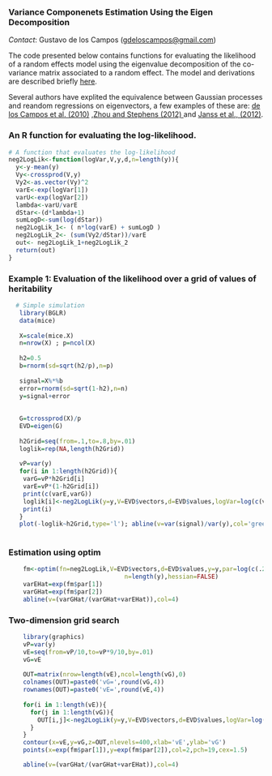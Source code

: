 ### Variance Componenets Estimation Using the Eigen Decomposition
*Contact*: Gustavo de los Campos (gdeloscampos@gmail.com)


The code presented below contains functions for evaluating the likelihood of a random effects model using the eigenvalue decomposition of the co-variance matrix associated to a random effect. The model and derivations are described briefly [here](https://github.com/gdlc/h2-ML-Estimation-with-Eigenvectors/blob/master/simple_neg2loglik.pdf). 

Several authors have explited the equivalence between Gaussian processes and reandom regressions on eigenvectors, a few examples of these are: [de los Campos et al. (2010)](http://www.ncbi.nlm.nih.gov/pubmed/20943010) ,[Zhou and Stephens (2012) ](http://www.ncbi.nlm.nih.gov/pubmed/22706312?dopt=Abstract&holding=npg) and  [Janss et al., (2012)](http://www.genetics.org/content/192/2/693.full.pdf). 


### An R function for evaluating the log-likelihood.
```R
# A function that evaluates the log-likelihood
neg2LogLik<-function(logVar,V,y,d,n=length(y)){
  y<-y-mean(y)
  Vy<-crossprod(V,y)
  Vy2<-as.vector(Vy)^2
  varE<-exp(logVar[1])
  varU<-exp(logVar[2])
  lambda<-varU/varE
  dStar<-(d*lambda+1)
  sumLogD<-sum(log(dStar))
  neg2LogLik_1<- ( n*log(varE) + sumLogD )
  neg2LogLik_2<- (sum(Vy2/dStar))/varE
  out<- neg2LogLik_1+neg2LogLik_2
  return(out)
}

```

### Example 1: Evaluation of the likelihood over a grid of values of heritability
```R
  # Simple simulation
   library(BGLR)
   data(mice)
   
   X=scale(mice.X)
   n=nrow(X) ; p=ncol(X)
   
   h2=0.5
   b=rnorm(sd=sqrt(h2/p),n=p)
   
   signal=X%*%b
   error=rnorm(sd=sqrt(1-h2),n=n)
   y=signal+error
  
   
   G=tcrossprod(X)/p
   EVD=eigen(G)
  
   h2Grid=seq(from=.1,to=.8,by=.01)
   loglik=rep(NA,length(h2Grid))
   
   vP=var(y)
   for(i in 1:length(h2Grid)){
    varG=vP*h2Grid[i]
    varE=vP*(1-h2Grid[i])
    print(c(varE,varG))
    loglik[i]<-neg2LogLik(y=y,V=EVD$vectors,d=EVD$values,logVar=log(c(varE,varG)))
    print(i)
   }
   plot(-loglik~h2Grid,type='l'); abline(v=var(signal)/var(y),col='green')
  
```
### Estimation using optim

```R
    fm<-optim(fn=neg2LogLik,V=EVD$vectors,d=EVD$values,y=y,par=log(c(.2,.8)),
                                n=length(y),hessian=FALSE) 
    varEHat=exp(fm$par[1])
    varGHat=exp(fm$par[2])
    abline(v=(varGHat/(varGHat+varEHat)),col=4)
```

### Two-dimension grid search

```R
    library(graphics)
    vP=var(y)
    vE=seq(from=vP/10,to=vP*9/10,by=.01)
    vG=vE
    
    OUT=matrix(nrow=length(vE),ncol=length(vG),0)
    colnames(OUT)=paste0('vG=',round(vG,4))
    rownames(OUT)=paste0('vE=',round(vE,4))
    
    for(i in 1:length(vE)){
      for(j in 1:length(vG)){
        OUT[i,j]<-neg2LogLik(y=y,V=EVD$vectors,d=EVD$values,logVar=log(c(vE[i],vG[j])))
      }
    }
    contour(x=vE,y=vG,z=OUT,nlevels=400,xlab='vE',ylab='vG')
    points(x=exp(fm$par[1]),y=exp(fm$par[2]),col=2,pch=19,cex=1.5)

    abline(v=(varGHat/(varGHat+varEHat)),col=4)
```
